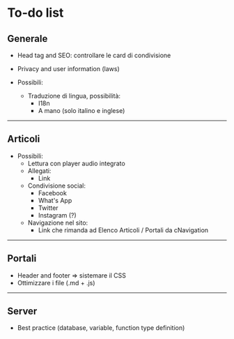 # To-do list

## Generale
- Head tag and SEO: controllare le card di condivisione
- Privacy and user information (laws)

- Possibili:
  - Traduzione di lingua, possibilità:
    - I18n
    - A mano (solo italino e inglese)

---

## Articoli

- Possibili:
  - Lettura con player audio integrato
  - Allegati:
    - Link
  - Condivisione social:
    - Facebook
    - What's App
    - Twitter
    - Instagram (?)
  - Navigazione nel sito:
    - Link che rimanda ad Elenco Articoli / Portali da cNavigation

---

## Portali
- Header and footer => sistemare il CSS
- Ottimizzare i file (.md + .js)

---

## Server
- Best practice (database, variable, function type definition)